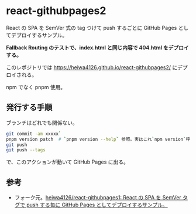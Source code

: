 # react-githubpages2

React の SPA を SemVer 式の tag つけて push するごとに
GitHub Pages としてデプロイするサンプル。

**Fallback Routing のテストで、index.html と同じ内容で 404.html をデプロイする。**

このレポジトリでは
https://heiwa4126.github.io/react-githubpages2/
にデプロイされる。

npm でなく pnpm 使用。

## 発行する手順

ブランチはどれでも関係ない。

```sh
git commit -am xxxxx`
pnpm version patch  # `pnpm version --help` 参照。実はこれ`npm version`呼んでるだけ
git push
git push --tags
```

で、このアクションが動いて GitHub Pages に出る。

## 参考

- フォーク元。[heiwa4126/react-githubpages1: React の SPA を SemVer タグで push する毎に GitHub Pages としてデプロイするサンプル。](https://github.com/heiwa4126/react-githubpages1)
